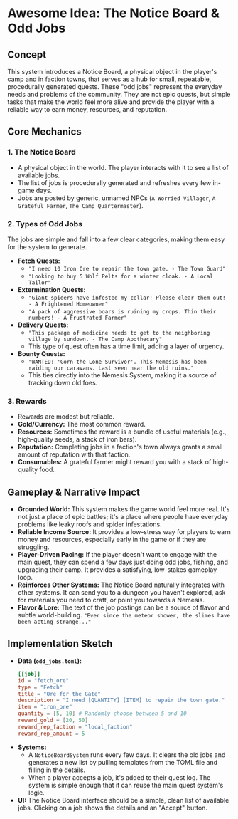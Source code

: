 # Awesome Idea: The Notice Board & Odd Jobs

## Concept

This system introduces a Notice Board, a physical object in the player's camp and in faction towns, that serves as a hub for small, repeatable, procedurally generated quests. These "odd jobs" represent the everyday needs and problems of the community. They are not epic quests, but simple tasks that make the world feel more alive and provide the player with a reliable way to earn money, resources, and reputation.

## Core Mechanics

### 1. The Notice Board

*   A physical object in the world. The player interacts with it to see a list of available jobs.
*   The list of jobs is procedurally generated and refreshes every few in-game days.
*   Jobs are posted by generic, unnamed NPCs (`A Worried Villager`, `A Grateful Farmer`, `The Camp Quartermaster`).

### 2. Types of Odd Jobs

The jobs are simple and fall into a few clear categories, making them easy for the system to generate.

*   **Fetch Quests:**
    *   `"I need 10 Iron Ore to repair the town gate. - The Town Guard"`
    *   `"Looking to buy 5 Wolf Pelts for a winter cloak. - A Local Tailor"`
*   **Extermination Quests:**
    *   `"Giant spiders have infested my cellar! Please clear them out! - A Frightened Homeowner"`
    *   `"A pack of aggressive boars is ruining my crops. Thin their numbers! - A Frustrated Farmer"`
*   **Delivery Quests:**
    *   `"This package of medicine needs to get to the neighboring village by sundown. - The Camp Apothecary"`
    *   This type of quest often has a time limit, adding a layer of urgency.
*   **Bounty Quests:**
    *   `"WANTED: 'Gorn the Lone Survivor'. This Nemesis has been raiding our caravans. Last seen near the old ruins." `
    *   This ties directly into the Nemesis System, making it a source of tracking down old foes.

### 3. Rewards

*   Rewards are modest but reliable.
*   **Gold/Currency:** The most common reward.
*   **Resources:** Sometimes the reward is a bundle of useful materials (e.g., high-quality seeds, a stack of iron bars).
*   **Reputation:** Completing jobs in a faction's town always grants a small amount of reputation with that faction.
*   **Consumables:** A grateful farmer might reward you with a stack of high-quality food.

## Gameplay & Narrative Impact

*   **Grounded World:** This system makes the game world feel more real. It's not just a place of epic battles; it's a place where people have everyday problems like leaky roofs and spider infestations.
*   **Reliable Income Source:** It provides a low-stress way for players to earn money and resources, especially early in the game or if they are struggling.
*   **Player-Driven Pacing:** If the player doesn't want to engage with the main quest, they can spend a few days just doing odd jobs, fishing, and upgrading their camp. It provides a satisfying, low-stakes gameplay loop.
*   **Reinforces Other Systems:** The Notice Board naturally integrates with other systems. It can send you to a dungeon you haven't explored, ask for materials you need to craft, or point you towards a Nemesis.
*   **Flavor & Lore:** The text of the job postings can be a source of flavor and subtle world-building. `"Ever since the meteor shower, the slimes have been acting strange..."`

## Implementation Sketch

*   **Data (`odd_jobs.toml`):**
    ```toml
    [[job]]
    id = "fetch_ore"
    type = "Fetch"
    title = "Ore for the Gate"
    description = "I need [QUANTITY] [ITEM] to repair the town gate."
    item = "iron_ore"
    quantity = [5, 10] # Randomly choose between 5 and 10
    reward_gold = [20, 50]
    reward_rep_faction = "local_faction"
    reward_rep_amount = 5
    ```
*   **Systems:**
    *   A `NoticeBoardSystem` runs every few days. It clears the old jobs and generates a new list by pulling templates from the TOML file and filling in the details.
    *   When a player accepts a job, it's added to their quest log. The system is simple enough that it can reuse the main quest system's logic.
*   **UI:** The Notice Board interface should be a simple, clean list of available jobs. Clicking on a job shows the details and an "Accept" button.
